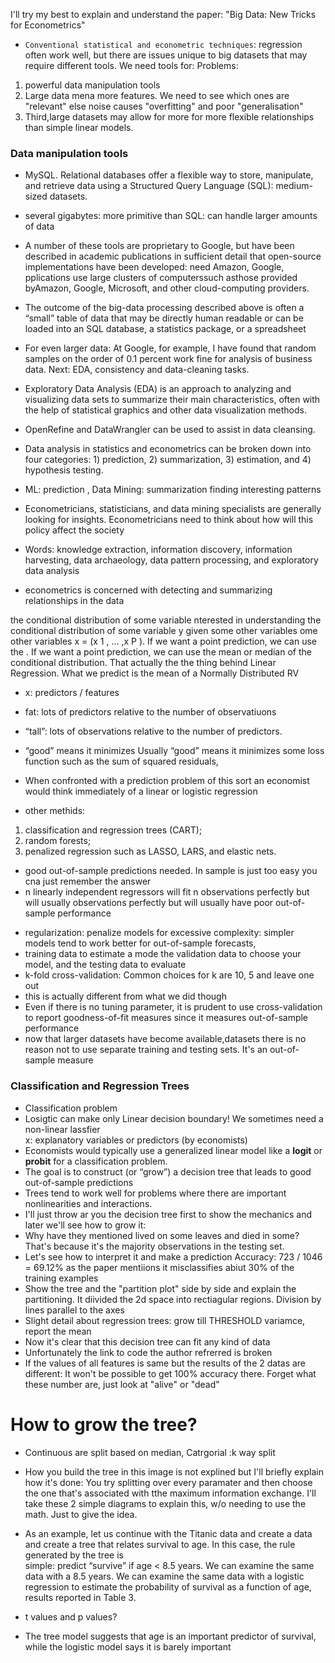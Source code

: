  
I'll try my best to explain and understand the paper: "Big Data: New Tricks for Econometrics"


* `Conventional statistical and econometric techniques`: regression often work well, but there are issues unique to big datasets that may require different tools. We need tools for:
Problems:
1) powerful data manipulation tools
2) Large data mena more features. We need to see which ones are "relevant" else noise causes "overfitting" and poor "generalisation"
3) Third,large datasets may allow for more for more flexible relationships than simple linear models. 

### Data manipulation tools
- MySQL. Relational databases offer a flexible way to store, manipulate, and retrieve
data using a Structured Query Language (SQL): medium-sized datasets.
- several gigabytes: more primitive than SQL: can handle larger amounts of data
- A number of these tools are proprietary to Google, but have been described in
academic publications in sufficient detail that open-source implementations have been developed: need Amazon, Google, pplications use large clusters of computerssuch asthose provided byAmazon, Google,
Microsoft, and other cloud-computing providers.
- The outcome of the big-data processing described above is often a “small” table of data that may be directly human readable or can be loaded into an SQL database, a statistics package, or a spreadsheet
- For even larger data: At Google, for example, I have found that random samples on the order of 0.1 percent work fine for analysis of business data. Next: EDA, consistency and data-cleaning tasks.
- Exploratory Data Analysis (EDA) is an approach to analyzing and visualizing data sets to summarize their main characteristics, often with the help of statistical graphics and other data visualization methods.

- OpenRefine and DataWrangler can be used to assist in data cleansing.
- Data analysis in statistics and econometrics can be broken down into four categories: 1) prediction, 2) summarization, 3) estimation, and 4) hypothesis testing.
- ML: prediction , Data Mining:  summarization finding interesting patterns
- Econometricians, statisticians, and data mining specialists are generally looking for insights. Econometricians need to think about how will this policy affect the society

- Words: knowledge extraction, information discovery, information harvesting, 
data archaeology, data pattern processing, and exploratory data analysis

- econometrics is concerned with detecting and summarizing relationships in the data

the conditional distribution of some variable nterested in understanding the conditional distribution of some variable y given
some other variables ome other variables x = (x 1 , … ,x P ). If we want a point prediction, we can use the . If we want a point prediction, we can use the
mean or median of the conditional distribution. That actually the the thing behind Linear Regression. What we predict is the mean of a Normally Distributed RV

- x: predictors / features 
- fat: lots of predictors relative to the number of observatiuons
- “tall”:  lots of observations relative to the number of predictors.

- “good” means it minimizes Usually “good” means it minimizes some loss function such as the sum of squared residuals,
- When confronted with a prediction problem of this sort an economist would think immediately of a linear or logistic regression
- other methids: 
 1) classification and regression trees (CART);
 2) random forests; 
 3) penalized regression such as LASSO, LARS, and elastic nets.
- good out-of-sample predictions needed. In sample is just too easy you cna just remember the answer
- n linearly independent regressors will fit n observations perfectly but will usually observations perfectly but will usually have poor out-of-sample performance

* regularization: penalize models for excessive complexity: simpler models tend to work better for out-of-sample forecasts, 
* training data to estimate a mode the validation data to choose your model, and the testing data to evaluate
* k-fold cross-validation: Common choices for k are 10, 5 and leave one out
* this is actually different from what we did though
* Even if there is no tuning parameter, it is prudent to use cross-validation to report goodness-of-fit measures since it measures out-of-sample performance
* now that larger datasets have become available,datasets  there is no reason not to use
separate training and testing sets. It's an out-of-sample measure 


### Classification and Regression Trees



* Classification problem
* Losigtic can make only Linear decision boundary! We sometimes need a non-linear lassfier   
x: explanatory variables or predictors (by economists)
* Economists would typically use a generalized linear model like a **logit** or **probit** for a classification problem.
* The goal is to construct (or “grow”) a decision tree that leads to good out-of-sample predictions
* Trees tend to work well for problems where there are important nonlinearities and interactions.
* I'll just throw ar you the decision tree first to show the mechanics and later we'll see how to grow it: 
* Why have they mentioned lived on some leaves and died in some? That's because it's the majority observations in the testing set.
* Let's see how to interpret it and make a prediction
Accuracy: 723 / 1046 = 69.12% as the paper mentiions it misclassifies abiut 30% of the training examples
* Show the tree and the "partition plot" side by side and explain the partitioning. It diivided the 2d space into rectiagular regions. Division by lines parallel to the axes
* Slight detail about regression trees: grow till THRESHOLD variamce, report the mean 
* Now it's clear that this decision tree can fit any kind of data
* Unfortunately the link to code the author refrerred is broken
* If the values of all features is same but the results of the 2 datas are different: It won't be possible to get 100% accuracy there. 
Forget what these number are, just look at "alive" or "dead"

# How to grow the tree?

* Continuous are split based on median, Catrgorial :k way split
* How you build the tree in this image is not explined but I'll  briefly explain how it's done: You try splitting over every paramater and then choose the one that's associated with tthe maximum information exchange. I'll take these 2 simple diagrams to explain this, w/o needing to use the math. Just to give the idea.

* As an example, let us continue with  the Titanic data and create a data and create a
tree that relates survival to age. In this case, the rule generated by the tree is \
simple: predict “survive” if age < 8.5 years. We can examine the same data with a 8.5 years. We can examine the same data with a
logistic regression to estimate the probability of survival as a function of age, 
results reported in Table 3. 

* t values and p values?
* The tree model suggests that age is an important predictor of survival, while the logistic model says it is barely important


